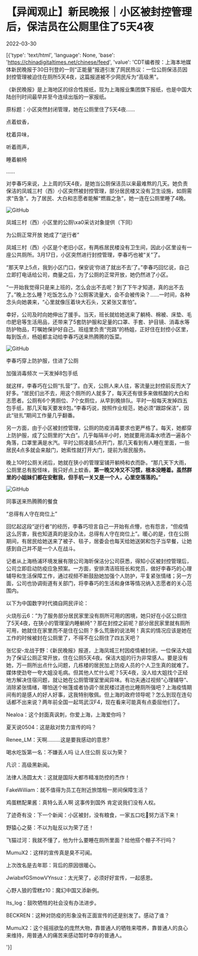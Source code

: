 # 【异闻观止】新民晚报｜小区被封控管理后，保洁员在公厕里住了5天4夜

2022-03-30

[{'type': 'text/html', 'language': None, 'base': 'https://chinadigitaltimes.net/chinese/feed', 'value': 'CDT编者按：上海本地媒体新民晚报于30日刊登的一则“正能量”报道引发了网民热议：一位公厕保洁员因封控管理被迫住在厕所5天4夜，这篇报道被不少网民斥为“高级黑”。



《新民晚报》是上海地区的综合性报纸，现为上海报业集团旗下报纸，也是中国大陆创刊时间最早并至今连续出版的一家报纸。



原标题：小区突然封闭管理，她在公厕里住了5天4夜……

点着蚊香，

枕着异味，

听着雨声，

睡着躺椅

……

对李春巧来说，上上周的5天4夜，是她当公厕保洁员以来最难熬的几天。她负责保洁的凤城三村（西）小区突然被封控管理，部分居民楼又没有卫生设施，如厕需求“告急”。为了居民、大白和志愿者能解“燃眉之急”，她一连在公厕里睡了4晚。

![GitHub](https://chinadigitaltimes.net/chinese/files/2022/03/post-678876-62443fd23e937.)

凤城三村（西）小区里的公厕\xa0采访对象提供（下同）  

为公厕正常开放 她成了“逆行者”

凤城三村（西）小区是个老旧小区，有两栋居民楼没有卫生间，因此小区里设有一座公共厕所。3月17日，小区突然进行封控管理，李春巧也被“关”了。

“那天早上5点，我到小区门口，保安说‘你进了就出不去’了。”李春巧回忆说，自己立即打电话给公司，商量之后，为了公厕的正常开放，她仍然进了小区。

“一开始我觉得只是来上班的，怎么会出不去呢？到了下午才知道，真的出不去了。”晚上怎么睡？吃饭怎么办？公厕客流量大，会不会被传染？……一时间，各种念头向她袭来，“心里就像压着块大石头，又紧张又害怕”。

幸好，公司及时向她伸出了援手。当天，班长就给她送来了躺椅、棉被、床垫、毛巾肥皂等生活用品，还带来了5套防护服和足量的口罩、手套、护目镜、消毒水等防护物品，叮嘱她保护好自己。班组里负责“兜路”的杨姐，正好住在封控小区里，每到饭点，杨姐都主动给李春巧送来热腾腾的饭菜。

![GitHub](https://chinadigitaltimes.net/chinese/files/2022/03/post-678876-62443fd24828e.)

李春巧穿上防护服，住进了公厕  

加强消毒频次 一天发掉8包手纸

就这样，李春巧在公厕“扎营”了。白天，公厕人来人往，客流量比封控前反而大了好多。“居民们出不去，用这个厕所的人就多了，每天还有很多来做核酸的大白和志愿者。公厕有6个男厕位、7个女厕位，从早到晚排队。平时一般每天发掉四五包手纸，那几天每天要发8包。”李春巧说，按照作业规范，她必须“跟踪保洁”，因此“驻扎”期间工作量几乎翻番。

另一方面，由于小区被封控管理，公厕的防疫消毒要求也更严格了。每天，她都穿上防护服，成了公厕里的“大白”。几乎每隔半小时，她就要用消毒水喷洒一遍各个角落，口罩里满是水汽。平时公厕凌晨5点开门，那几天看到有人睡在里面，一些居民4点多就会来敲门，她索性就打开大门，提前为居民服务。

晚上10时公厕关闭后，她就在狭小的管理室铺开躺椅和衣而卧。“那几天下大雨，公厕里总有股怪味，我只好点上蚊香。**第一晚又冷又不习惯，根本没睡着。虽然群里的小姐妹们都在安慰我，但手机一关又是一个人，心里空落落的。**”

![GitHub](https://chinadigitaltimes.net/chinese/files/2022/03/post-678876-62443fd24f980.)

 同事送来热腾腾的餐食 

“总得有人守在岗位上”

回忆起这段“逆行者”的经历，李春巧坦言自己一开始有点懵，也有怨言，“但疫情这么厉害，我也知道真的是没办法，总得有人守在岗位上”。暖心的是，住在公厕期间，有居民给她送来了被子、毯子，居委会也每天给她送粥和包子当早餐，让她感到自己并不是一个人在战斗。

记者从上海杨浦环境发展有限公司海昕保洁分公司获悉，得知小区被封控管理后，公司立即启动防疫应急预案。一方面，安排清洁班班长和党员，做好李春巧的心理辅导和生活保障工作，通过视频不断鼓励她加强个人防护，平复紧张情绪；另一方面，公司也协调街道有关部门，将李春巧的生活和身体等情况纳入志愿者的关心范围内。

以下为中国数字时代摘自网民评论：



火烧彤云6：&#8221;为了服务部分居民家里没有厕所可用的困境，她只好在小区公厕住了5天4夜，在狭小的管理室内睡躺椅“？那在封控之前呢？部分居民家里就有厕所可用，她就住在家里而不是住在公厕？多么荒唐的说法啊！真实的情况应该是她在工作的时候被封在公厕里了，不得不在公厕住了四五天吧？

张忆安-龙战于野：《新民晚报》报道，上海凤城三村因疫情被封闭，一位保洁大姐为了保证公厕正常开放，住在公厕5天4夜。保洁大姐的行为非常感人。要是没有她，万一厕所出点什么问题，几栋楼的居民加上防疫人员的个人卫生真的就难了。媒体使劲夸一夸大姐没毛病。但其他人忙什么呢？5天4夜，没人给大姐找个正经地方解决住宿问题，就让她在公厕管理室里闻异味。有功夫通过视频“心理辅导”、消除紧张情绪，哪怕送个帐篷或者协调个居民楼过道也比睡厕所强吧？上海疫情期间有的是感人的好人好事，这我特别敬佩。但上海的政府领导呢？怎么到现在连句话都不出来说？两年前全国一起骂武汉F4，现在看来可能真有点委屈他们了。

Nealoa：这个封面真讽刺，你爱上海，上海爱你吗？

夏天说0504：这是敌对势力宣传的吗？

Renee_LM：天啊………这是要我感动的意思?

喝水吃饭第一名：不嫌丢人吗 让人住公厕 反以为荣？

凡识：高级黑新闻。

法律人汤圆太大：这就是国际大都市精准防控的杰作！

FakeWilliam：就不值得为员工在附近旅馆租一房间保障生活？

鸡蛋糕配果酱：真特么丢人啊 这事传到国外 肯定说我们没有人权。

了迹奇有没：下一个新闻：小区被封，没有粮食，一家五口吃💩努力活下来！

野猿心之葵：不以为耻反以为荣了还！

飞猫过河：我就不懂了，他为什么要睡在厕所里面？给他搭个棚子不行吗？

MumuX2：这样的宣传真是臭不可闻。

上次改名是去年耶：背后的原因很暖心。

JwiabxfGSmowVYnsuz：太光荣了，必须好好宣传，一起感恩。

心野人狼的雪糕z10：魔幻中国又添新例。

Its_log：鼓吹牺牲的社会没有办法进步。

BECKREN：这种对防疫的形象没有正面宣传的还是别发了。感动了谁？

MumuX2：这个摇摇欲坠的庞然大物，靠普通人的牺牲来喂养，靠普通人的良心来维持，用普通人的痛苦来感动暂时幸存的普通人。

'}]